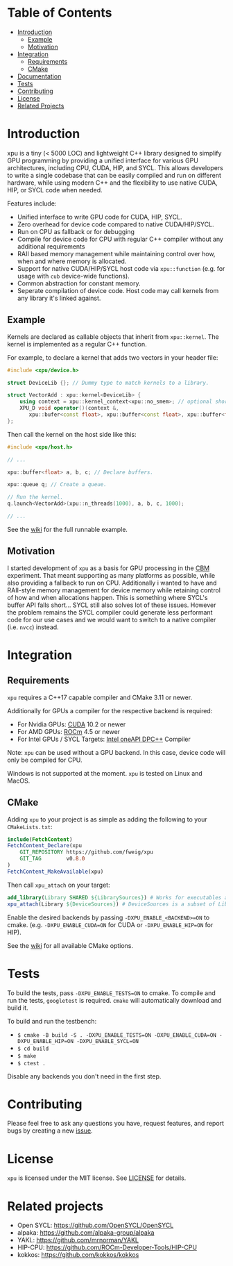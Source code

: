 # Table of Contents

- [Introduction](#introduction)
    - [Example](#example)
    - [Motivation](#motivation)
- [Integration](#integration)
    - [Requirements](#requirements)
    - [CMake](#cmake)
- [Documentation](#documentation)
- [Tests](#tests)
- [Contributing](#contributing)
- [License](#license)
- [Related Projects](#related-projects)

# Introduction

xpu is a tiny (< 5000 LOC) and lightweight C++ library designed to simplify GPU programming by providing a unified interface for various GPU architectures, including CPU, CUDA, HIP, and SYCL. This allows developers to write a single codebase that can be easily compiled and run on different hardware, while using modern C++ and the flexibility to use native CUDA, HIP, or SYCL code when needed.

Features include:
- Unified interface to write GPU code for CUDA, HIP, SYCL.
- Zero overhead for device code compared to native CUDA/HIP/SYCL.
- Run on CPU as fallback or for debugging
- Compile for device code for CPU with regular C++ compiler without any additional requirements
- RAII based memory management while maintaining control over how, when and where memory is allocated.
- Support for native CUDA/HIP/SYCL host code via `xpu::function` (e.g. for usage with `cub` device-wide functions).
- Common abstraction for constant memory.
- Seperate compilation of device code. Host code may call kernels from any library it's linked against.

## Example

Kernels are declared as callable objects that inherit from `xpu::kernel`. The kernel is implemented as a regular C++ function.

For example, to declare a kernel that adds two vectors in your header file:
```c++
#include <xpu/device.h>

struct DeviceLib {}; // Dummy type to match kernels to a library.

struct VectorAdd : xpu::kernel<DeviceLib> {
    using context = xpu::kernel_context<xpu::no_smem>; // optional shorthand
    XPU_D void operator()(context &,
       xpu::bufer<const float>, xpu::buffer<const float>, xpu::buffer<float>, size_t);
};
```

Then call the kernel on the host side like this:
```c++
#include <xpu/host.h>

// ...

xpu::buffer<float> a, b, c; // Declare buffers.

xpu::queue q; // Create a queue.

// Run the kernel.
q.launch<VectorAdd>(xpu::n_threads(1000), a, b, c, 1000);

// ...
```

See the [wiki](https://github.com/fweig/xpu/wiki/Vector-Add---Example) for the full runnable example.

## Motivation

I started development of `xpu` as a basis for GPU processing in the [CBM](https://www.gsi.de/work/forschung/cbmnqm/cbm) experiment.
That meant supporting as many platforms as possible, while also providing a fallback to run on CPU. Additionally i wanted to have and RAII-style memory management for device memory while retaining control of how and when allocations happen. This is something where SYCL's buffer API falls short... SYCL still also solves lot of these issues. However the problem remains the SYCL compiler could generate less performant code for our use cases and we would want to switch to a native compiler (i.e. `nvcc`) instead.

# Integration

## Requirements

`xpu` requires a C++17 capable compiler and CMake 3.11 or newer.

Additionally for GPUs a compiler for the respective backend is required:
- For Nvidia GPUs: [CUDA](https://developer.nvidia.com/cuda-toolkit) 10.2 or newer
- For AMD GPUs: [ROCm](https://www.amd.com/de/graphics/servers-solutions-rocm) 4.5 or newer
- For Intel GPUs / SYCL Targets: [Intel oneAPI DPC++](https://www.intel.com/content/www/us/en/developer/tools/oneapi/dpc-compiler.html) Compiler

Note: `xpu` can be used without a GPU backend. In this case, device code will only be compiled for CPU.

Windows is not supported at the moment. `xpu` is tested on Linux and MacOS.

## CMake

Adding `xpu` to your project is as simple as adding the following to your `CMakeLists.txt`:
```cmake
include(FetchContent)
FetchContent_Declare(xpu
    GIT_REPOSITORY https://github.com/fweig/xpu
    GIT_TAG        v0.8.0
)
FetchContent_MakeAvailable(xpu)
```

Then call `xpu_attach` on your target:
```cmake
add_library(Library SHARED ${LibrarySources}) # Works for executables as well
xpu_attach(Library ${DeviceSources}) # DeviceSources is a subset of LibrarySources that should be compiled for GPU
```

Enable the desired backends by passing `-DXPU_ENABLE_<BACKEND>=ON` to cmake. (e.g. `-DXPU_ENABLE_CUDA=ON` for CUDA or `-DXPU_ENABLE_HIP=ON` for HIP).

See the [wiki](https://github.com/fweig/xpu/wiki/CMake-Options) for all available CMake options.

# Tests

To build the tests, pass `-DXPU_ENABLE_TESTS=ON` to cmake.  To compile and run the tests, `googletest` is required.
`cmake` will automatically download and build it.

To build and run the testbench:
- `$ cmake -B build -S . -DXPU_ENABLE_TESTS=ON -DXPU_ENABLE_CUDA=ON -DXPU_ENABLE_HIP=ON -DXPU_ENABLE_SYCL=ON`
- `$ cd build`
- `$ make`
- `$ ctest .`

Disable any backends you don't need in the first step.

# Contributing

Please feel free to ask any questions you have, request features, and report bugs by creating a new [issue](https://github.com/fweig/xpu/issues/new).

# License

`xpu` is licensed under the MIT license. See [LICENSE](LICENSE) for details.

# Related projects

- Open SYCL: https://github.com/OpenSYCL/OpenSYCL
- alpaka: https://github.com/alpaka-group/alpaka
- YAKL: https://github.com/mrnorman/YAKL
- HIP-CPU: https://github.com/ROCm-Developer-Tools/HIP-CPU
- kokkos: https://github.com/kokkos/kokkos
